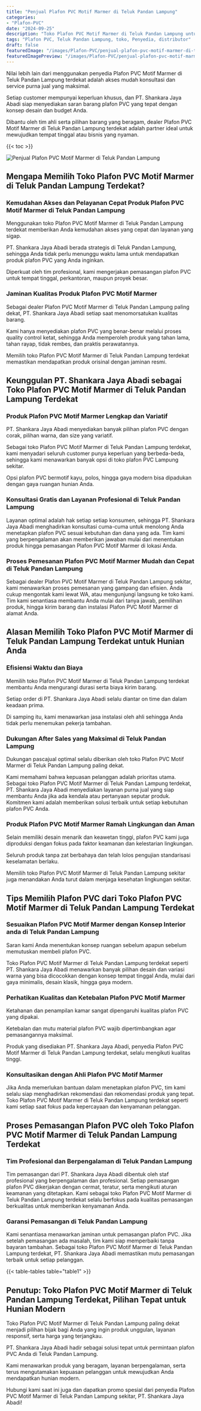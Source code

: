 ```yaml
---
title: "Penjual Plafon PVC Motif Marmer di Teluk Pandan Lampung"
categories:
- "Plafon-PVC"
date: "2024-09-25"
description: "Toko Plafon PVC Motif Marmer di Teluk Pandan Lampung untuk tempat tinggal, office, serta toko. Material berkualitas, variasi motif, variasi warna elegan, dengan jasa pemasangan ditangani oleh tenaga ahli berpengalaman dan jaminan resmi!|Layanan penyediaan Plafon PVC Motif Marmer di Teluk Pandan Lampung bagi keperluan rumah, kantor, maupun toko, dengan material terbaik dan pemasangan oleh teknisi profesional serta garansi resmi.|Pilihan Plafon PVC Motif Marmer di Teluk Pandan Lampung yang terbukti bagi rumah, perkantoran, dan toko, dengan material unggulan dan penempatan dikerjakan oleh teknisi profesional serta garansi resmi.|Penjualan Plafon PVC Motif Marmer di Teluk Pandan Lampung bagi hunian, office, serta toko, beserta produk unggulan dan pemasangan oleh tenaga ahli ahli, dilengkapi dengan garansi resmi.}"
tags: "Plafon PVC, Teluk Pandan Lampung, toko, Penyedia, distributor"
draft: false
featuredImage: "/images/Plafon-PVC/penjual-plafon-pvc-motif-marmer-di-teluk-pandan-lampung.png"
featuredImagePreview: "/images/Plafon-PVC/penjual-plafon-pvc-motif-marmer-di-teluk-pandan-lampung.png"
---
```


Nilai lebih lain dari menggunakan penyedia Plafon PVC Motif Marmer di Teluk Pandan Lampung terdekat adalah akses mudah konsultasi dan service purna jual yang maksimal.

Setiap customer mempunyai keperluan khusus, dan PT. Shankara Jaya Abadi siap menyediakan saran barang plafon PVC yang tepat dengan konsep desain dan budget Anda.

Dibantu oleh tim ahli serta pilihan barang yang beragam, dealer Plafon PVC Motif Marmer di Teluk Pandan Lampung terdekat adalah partner ideal untuk mewujudkan tempat tinggal atau bisnis yang nyaman.

{{< toc >}}

![Penjual Plafon PVC Motif Marmer di Teluk Pandan Lampung](/images/Plafon-PVC/Penjual-Plafon-PVC-Motif-Marmer-di-Teluk-Pandan-Lampung.png)

## Mengapa Memilih Toko Plafon PVC Motif Marmer di Teluk Pandan Lampung Terdekat?

### Kemudahan Akses dan Pelayanan Cepat Produk Plafon PVC Motif Marmer di Teluk Pandan Lampung

Menggunakan toko Plafon PVC Motif Marmer di Teluk Pandan Lampung terdekat memberikan Anda kemudahan akses yang cepat dan layanan yang sigap.

PT. Shankara Jaya Abadi berada strategis di Teluk Pandan Lampung, sehingga Anda tidak perlu menunggu waktu lama untuk mendapatkan produk plafon PVC yang Anda inginkan.

Diperkuat oleh tim profesional, kami mengerjakan pemasangan plafon PVC untuk tempat tinggal, perkantoran, maupun proyek besar.

### Jaminan Kualitas Produk Plafon PVC Motif Marmer

Sebagai dealer Plafon PVC Motif Marmer di Teluk Pandan Lampung paling dekat, PT. Shankara Jaya Abadi setiap saat menomorsatukan kualitas barang.

Kami hanya menyediakan plafon PVC yang benar-benar melalui proses quality control ketat, sehingga Anda memperoleh produk yang tahan lama, tahan rayap, tidak rembes, dan praktis perawatannya.

Memilih toko Plafon PVC Motif Marmer di Teluk Pandan Lampung terdekat memastikan mendapatkan produk orisinal dengan jaminan resmi.

## Keunggulan PT. Shankara Jaya Abadi sebagai Toko Plafon PVC Motif Marmer di Teluk Pandan Lampung Terdekat

### Produk Plafon PVC Motif Marmer Lengkap dan Variatif

PT. Shankara Jaya Abadi menyediakan banyak pilihan plafon PVC dengan corak, pilihan warna, dan size yang variatif.

Sebagai toko Plafon PVC Motif Marmer di Teluk Pandan Lampung terdekat, kami menyadari seluruh customer punya keperluan yang berbeda-beda, sehingga kami menawarkan banyak opsi di toko plafon PVC Lampung sekitar.

Opsi plafon PVC bermotif kayu, polos, hingga gaya modern bisa dipadukan dengan gaya ruangan hunian Anda.

### Konsultasi Gratis dan Layanan Profesional di Teluk Pandan Lampung

Layanan optimal adalah hak setiap setiap konsumen, sehingga PT. Shankara Jaya Abadi menghadirkan konsultasi cuma-cuma untuk menolong Anda menetapkan plafon PVC sesuai kebutuhan dan dana yang ada. Tim kami yang berpengalaman akan memberikan jawaban mulai dari menentukan produk hingga pemasangan Plafon PVC Motif Marmer di lokasi Anda.

### Proses Pemesanan Plafon PVC Motif Marmer Mudah dan Cepat di Teluk Pandan Lampung

Sebagai dealer Plafon PVC Motif Marmer di Teluk Pandan Lampung sekitar, kami menawarkan proses pemesanan yang gampang dan efisien. Anda cukup mengontak kami lewat WA, atau mengunjungi langsung ke toko kami. Tim kami senantiasa membantu Anda mulai dari tanya jawab, pemilihan produk, hingga kirim barang dan instalasi Plafon PVC Motif Marmer di alamat Anda.

## Alasan Memilih Toko Plafon PVC Motif Marmer di Teluk Pandan Lampung Terdekat untuk Hunian Anda

### Efisiensi Waktu dan Biaya

Memilih toko Plafon PVC Motif Marmer di Teluk Pandan Lampung terdekat membantu Anda mengurangi durasi serta biaya kirim barang.

Setiap order di PT. Shankara Jaya Abadi selalu diantar on time dan dalam keadaan prima.

Di samping itu, kami menawarkan jasa instalasi oleh ahli sehingga Anda tidak perlu menemukan pekerja tambahan.

### Dukungan After Sales yang Maksimal di Teluk Pandan Lampung

Dukungan pascajual optimal selalu diberikan oleh toko Plafon PVC Motif Marmer di Teluk Pandan Lampung paling dekat.

Kami memahami bahwa kepuasan pelanggan adalah prioritas utama. Sebagai toko Plafon PVC Motif Marmer di Teluk Pandan Lampung terdekat, PT. Shankara Jaya Abadi menyediakan layanan purna jual yang siap membantu Anda jika ada kendala atau pertanyaan seputar produk. Komitmen kami adalah memberikan solusi terbaik untuk setiap kebutuhan plafon PVC Anda.

### Produk Plafon PVC Motif Marmer Ramah Lingkungan dan Aman

Selain memiliki desain menarik dan keawetan tinggi, plafon PVC kami juga diproduksi dengan fokus pada faktor keamanan dan kelestarian lingkungan.

Seluruh produk tanpa zat berbahaya dan telah lolos pengujian standarisasi keselamatan berlaku.

Memilih toko Plafon PVC Motif Marmer di Teluk Pandan Lampung sekitar juga menandakan Anda turut dalam menjaga kesehatan lingkungan sekitar.

## Tips Memilih Plafon PVC dari Toko Plafon PVC Motif Marmer di Teluk Pandan Lampung Terdekat

### Sesuaikan Plafon PVC Motif Marmer dengan Konsep Interior anda di Teluk Pandan Lampung

Saran kami Anda menentukan konsep ruangan sebelum apapun sebelum memutuskan membeli plafon PVC.

Toko Plafon PVC Motif Marmer di Teluk Pandan Lampung terdekat seperti PT. Shankara Jaya Abadi menawarkan banyak pilihan desain dan variasi warna yang bisa dicocokkan dengan konsep tempat tinggal Anda, mulai dari gaya minimalis, desain klasik, hingga gaya modern.

### Perhatikan Kualitas dan Ketebalan Plafon PVC Motif Marmer

Ketahanan dan penampilan kamar sangat dipengaruhi kualitas plafon PVC yang dipakai.

Ketebalan dan mutu material plafon PVC wajib dipertimbangkan agar pemasangannya maksimal.

Produk yang disediakan PT. Shankara Jaya Abadi, penyedia Plafon PVC Motif Marmer di Teluk Pandan Lampung terdekat, selalu mengikuti kualitas tinggi.

### Konsultasikan dengan Ahli Plafon PVC Motif Marmer

Jika Anda memerlukan bantuan dalam menetapkan plafon PVC, tim kami selalu siap menghadirkan rekomendasi dan rekomendasi produk yang tepat. Toko Plafon PVC Motif Marmer di Teluk Pandan Lampung terdekat seperti kami setiap saat fokus pada kepercayaan dan kenyamanan pelanggan.

## Proses Pemasangan Plafon PVC oleh Toko Plafon PVC Motif Marmer di Teluk Pandan Lampung Terdekat

### Tim Profesional dan Berpengalaman di Teluk Pandan Lampung

Tim pemasangan dari PT. Shankara Jaya Abadi dibentuk oleh staf profesional yang berpengalaman dan profesional. Setiap pemasangan plafon PVC dikerjakan dengan cermat, teratur, serta mengikuti aturan keamanan yang ditetapkan. Kami sebagai toko Plafon PVC Motif Marmer di Teluk Pandan Lampung terdekat selalu berfokus pada kualitas pemasangan berkualitas untuk memberikan kenyamanan Anda.

### Garansi Pemasangan di Teluk Pandan Lampung

Kami senantiasa menawarkan jaminan untuk pemasangan plafon PVC. Jika setelah pemasangan ada masalah, tim kami siap memperbaiki tanpa bayaran tambahan. Sebagai toko Plafon PVC Motif Marmer di Teluk Pandan Lampung terdekat, PT. Shankara Jaya Abadi memastikan mutu pemasangan terbaik untuk setiap pelanggan.

{{< table-tables table="table1" >}}

## Penutup: Toko Plafon PVC Motif Marmer di Teluk Pandan Lampung Terdekat, Pilihan Tepat untuk Hunian Modern

Toko Plafon PVC Motif Marmer di Teluk Pandan Lampung paling dekat menjadi pilihan bijak bagi Anda yang ingin produk unggulan, layanan responsif, serta harga yang terjangkau.

PT. Shankara Jaya Abadi hadir sebagai solusi tepat untuk permintaan plafon PVC Anda di Teluk Pandan Lampung.

Kami menawarkan produk yang beragam, layanan berpengalaman, serta terus mengutamakan kepuasan pelanggan untuk mewujudkan Anda mendapatkan hunian modern.

Hubungi kami saat ini juga dan dapatkan promo spesial dari penyedia Plafon PVC Motif Marmer di Teluk Pandan Lampung sekitar, PT. Shankara Jaya Abadi!
